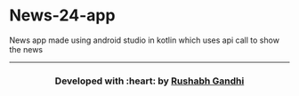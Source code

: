 # News-24-app
News app made using android studio in kotlin which uses api call to show the news 

<hr>
<h3 align="center"><b>Developed with :heart: by <a href="https://github.com/rushabhgandhi13">Rushabh Gandhi</a>
